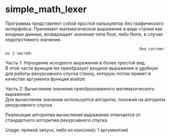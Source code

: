 # simple_math_lexer
Программа представляет собой простой калькулятор без графического интерфейса.
Принимает математическое выражение в виде строки как входные данные, возваращает значение типа float, либо None, в случае недопустимого значения.

                                                               Она состоит из 2 частей:
Часть 1: Упрощение исходного выражения в более простой вид.<br />
 В этой части функция lex преобразует входное выражение в удобную для работы рекурсивного спуска строку, которую потом примет в качестве аргумента функция analize. 
	
Часть 2: Вычисление значения преобразованного математического выражения.<br />
 Для вычисления значения используется алгоритм, похожий на алгоритм рекурсивного спуска.


Реализация алгоритма вычисления выражения отличается от стандартного алгоритма рекурсивного спуска. 

Usage: прямой запуск, либо из консоли(с 1 аргументом)


